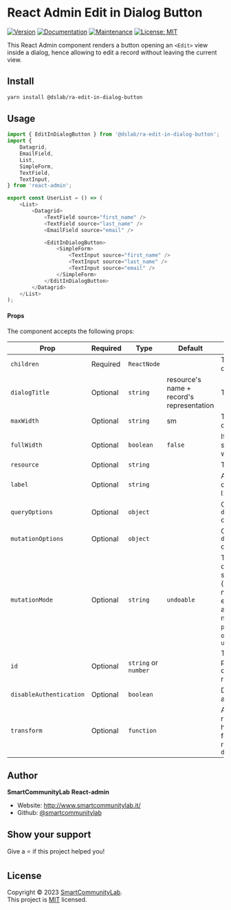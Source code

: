 # React Admin Edit in Dialog Button

[![Version](https://img.shields.io/npm/v/@dslab/ra-export-all-button.svg)](https://www.npmjs.com/package/@dslab/ra-export-all-button)
[![Documentation](https://img.shields.io/badge/documentation-yes-brightgreen.svg)](https://github.com/smartcommunitylab/react-admin-packages/blob/master/packages/ra-export-all-button/README.md)
[![Maintenance](https://img.shields.io/badge/Maintained%3F-yes-green.svg)](https://github.com/smartcommunitylab/react-admin-packages/graphs/commit-activity)
[![License: MIT](https://img.shields.io/badge/license-MIT-yellow)](https://github.com/smartcommunitylab/react-admin-packages/blob/master/LICENSE)

This React Admin component renders a button opening an `<Edit>` view inside a dialog, hence allowing to edit a record without leaving the current view.

## Install

```sh
yarn install @dslab/ra-edit-in-dialog-button
```

## Usage

```javascript
import { EditInDialogButton } from '@dslab/ra-edit-in-dialog-button';
import {
    Datagrid,
    EmailField,
    List,
    SimpleForm,
    TextField,
    TextInput,
} from 'react-admin';

export const UserList = () => (
    <List>
        <Datagrid>
            <TextField source="first_name" />
            <TextField source="last_name" />
            <EmailField source="email" />

            <EditInDialogButton>
                <SimpleForm>
                    <TextInput source="first_name" />
                    <TextInput source="last_name" />
                    <TextInput source="email" />
                </SimpleForm>
            </EditInDialogButton>
        </Datagrid>
    </List>
);
```

#### Props

The component accepts the following props:

| Prop                    | Required | Type                 | Default                                   | Description                                                                                                                                                                              |
| ----------------------- | -------- | -------------------- | ----------------------------------------- | ---------------------------------------------------------------------------------------------------------------------------------------------------------------------------------------- |
| `children`              | Required | `ReactNode`          |                                           | The content of the dialog                                                                                                                                                                |
| `dialogTitle`           | Optional | `string`             | resource's name + record's representation | The title of the dialog                                                                                                                                                                  |
| `maxWidth`              | Optional | `string`             | sm                                        | The max width of the dialog                                                                                                                                                              |
| `fullWidth`             | Optional | `boolean`            | `false`                                   | If `true`, the dialog stretches to the full width of the screen                                                                                                                          |
| `resource`              | Optional | `string`             |                                           | The resource name                                                                                                                                                                        |
| `label`                 | Optional | `string`             |                                           | Allows to override the default button label. I18N is supported                                                                                                                           |
| `queryOptions`          | Optional | `object`             |                                           | Options for the `dataProvider.getOne()` call                                                                                                                                             |
| `mutationOptions`       | Optional | `object`             |                                           | Options for the `dataProvider.update()` call                                                                                                                                             |
| `mutationMode`          | Optional | `string`             | `undoable`                                | The mode that determines when the side effects (redirection, notifications, etc.) are executed. React-admin offers three modes for mutations: `pessimistic`, `optimistic` and `undoable` |
| `id`                    | Optional | `string` or `number` |                                           | The record id. If not provided, it will be deduced from the record context                                                                                                               |
| `disableAuthentication` | Optional | `boolean`            |                                           | Disable the authentication check                                                                                                                                                         |
| `transform`             | Optional | `function`           |                                           | Allows to transform a record after the user has submitted the form but before the record is passed to `dataProvider.update()`                                                            |

## Author

**SmartCommunityLab**
**React-admin**

-   Website: http://www.smartcommunitylab.it/
-   Github: [@smartcommunitylab](https://github.com/smartcommunitylab)

## Show your support

Give a ⭐️ if this project helped you!

## License

Copyright © 2023 [SmartCommunityLab](https://github.com/smartcommunitylab).<br />
This project is [MIT](https://github.com/smartcommunitylab/react-admin-packages/blob/master/LICENSE) licensed.
